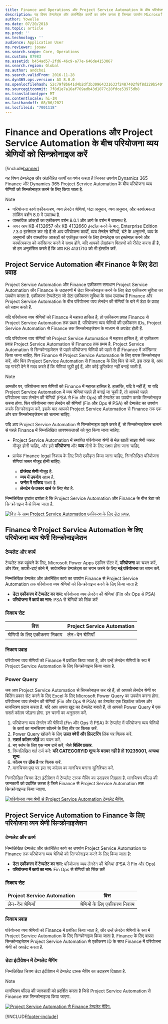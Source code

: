 ```yaml
---
title: Finance and Operations और Project Service Automation के बीच परियोजना व्यय श्रेणियों को सिन्क्रोनाइज करें
description: यह विषय टेम्पलेट्स और अंतर्निहित कार्यों का वर्णन करता है जिनका उपयोग Microsoft Dynamics 365 Finance और Dynamics 365 Project Service Automation के बीच परियोजना व्यय श्रेणियों को सिन्क्रोनाइज करने के लिए किया जाता है.
author: Yowelle
ms.date: 07/20/2018
ms.topic: article
ms.prod: ''
ms.technology: ''
audience: Application User
ms.reviewer: josaw
ms.search.scope: Core, Operations
ms.custom: 87983
ms.assetid: b454ad57-2fd6-46c9-a77e-646de4153067
ms.search.region: Global
ms.author: andchoi
ms.search.validFrom: 2016-11-28
ms.dyn365.ops.version: AX 8.0.0
ms.openlocfilehash: 52c79f8b641d4b2df3b30964331633f2487402f8f8d229b540f9544c0f848557
ms.sourcegitcommit: 7f8d1e7a16af769adb43d1877c28fdce53975db8
ms.translationtype: MT
ms.contentlocale: hi-IN
ms.lasthandoff: 08/06/2021
ms.locfileid: "7001118"
---
```

# <a name="synchronize-project-expense-categories-between-finance-and-operations-and-project-service-automation"></a>Finance and Operations और Project Service Automation के बीच परियोजना व्यय श्रेणियों को सिन्क्रोनाइज करें

[!include[banner](../includes/banner.md)]

यह विषय टेम्पलेट्स और अंतर्निहित कार्यों का वर्णन करता है जिनका उपयोग Dynamics 365 Finance और Dynamics 365 Project Service Automation के बीच परियोजना व्यय श्रेणियों को सिन्क्रोनाइज करने के लिए किया जाता है.

> [!NOTE]
> - परियोजना कार्य एकीककरण, व्यय लेनदेन श्रेणियां, घंटा अनुमान, व्यय अनुमान, और कार्यात्मकता लॉकिंग वर्शन 8.0 में उपलब्ध है.
> - वास्तविक आंकड़ों का एकीकरण वर्शन 8.0.1 और आगे के वर्शन में उपलब्ध है.
> - अगर आप KB 4132657 और KB 4132660 इंस्टॉल करने के बाद, Enterprise Edition 7.3.0 इस्तेमाल कर रहे हैं तो आप परियोजना कार्यों, व्यय लेनदेन श्रेणियों, घंटे के अनुमानों, व्यय के अनुमानों और वास्तविक आकड़ों को एकीकृत करने के लिए टेम्पलेट्स का इस्तेमाल करने और कार्यात्मकता को कॉन्फ़िगर करने में सक्षम होंगे. यदि आपको लेखांकन वितरणों को रीसेट करना ही है, तो हम अनुशंसित करते हैं कि आप KB 4131710 को भी इंस्टॉल करें.

## <a name="data-flow-for-project-service-automation-and-finance"></a>Project Service Automation और Finance के लिए डेटा प्रवाह

Project Service Automation और Finance एकीकरण समाधान Project Service Automation और Finance के उदाहरणों में डेटा सिन्क्रोनाइज करने के लिए डेटा एकीकरण सुविधा का उपयोग करता है. एकीकरण टेम्पलेट्स जो डेटा एकीकरण सुविधा के साथ उपलब्ध हैं Finance और Project Service Automation के बीच परियोजना व्यय लेनदेन की श्रेणियों के बारे में डेटा के प्रवाह को सक्षम करते हैं.

यदि परियोजना व्यय श्रेणियों को Finance में महारत हासिल है, तो एकीकरण प्रवाह Finance से Project Service Automation तक प्रथम है. परियोजना व्यय श्रेणियों की एकीकरण IDs, Project Service Automation से Finance तक सिन्क्रोनाइजेशन के माध्यम से अपडेट होती हैं.

यदि परियोजना व्यय श्रेणियों को Project Service Automation में महारत हासिल है, तो एकीकरण प्रवाह Project Service Automation से Finance तक प्रथम है. Project Service Automation से सिन्क्रोनाइजेशन से पहले परियोजना श्रेणियों को पहले से ही Finance में कॉन्फ़िगर किया जाना चाहिए. फिर Finance से Project Service Automation के लिए वापस सिन्क्रोनाइज करें, और फिर Project Service Automation से Finance के लिए फिर से करें. इस तरह से, आप यह गारंटी देने में मदद करते हैं कि श्रेणियां जुड़ी हुई हैं, और कोई डुप्लिकेट नहीं बनाई जाती हैं.

> [!NOTE]
> आमतौर पर, परियोजना व्यय श्रेणियों को Finance में महारत हासिल है. हालांकि, यदि वे नहीं हैं, या यदि Project Service Automation में व्यय श्रेणियां पहले ही बनाई जा चुकी हैं, तो आपको पहले परियोजना व्यय लेनदेन की श्रेणियों (PSA से Fin और Ops) की टेम्पलेट का उपयोग करके सिन्क्रोनाइज करना होगा. फिर परियोजना व्यय लेनदेन की श्रेणियों (Fin और Ops से PSA) की टेम्पलेट का उपयोग करके सिन्क्रोनाइज करें. इसके बाद आपको Project Service Automation से Finance तक एक और बार सिन्क्रोनाइजेशन को चलाना चाहिए.
>
> यदि आप Project Service Automation से सिन्क्रोनाइज पहले करते हैं, तो सिन्क्रोनाइजेशन चलाने से पहले Finance में निम्नलिखित आवश्यकताओं को पूरा किया जाना चाहिए:
>
> - Project Service Automation में स्थापित परियोजना श्रेणी से मेल खाती साझा श्रेणी जरूर मौजूद होनी चाहिए, और इसे **परियोजना** और **व्यय** दोनों के लिए सक्षम होना जाना चाहिए.
> - प्रत्येक Finance legal निकाय के लिए जिसे एकीकृत किया जाना चाहिए, निम्नलिखित परियोजना श्रेणियां जरूर मौजूद होनी चाहिए:
>
>     - **प्रोजेक्ट श्रेणी** मौजूद है. 
>     - **व्यय में उपयोग** सक्षम है.
>     - **जर्नल में सक्रिय** सक्षम है.
>     - **लेनदेन के प्रकार** **खर्च** के लिए सेट है.

निम्नलिखित दृष्टांत दर्शाता है कि Project Service Automation और Finance के बीच डेटा को सिन्क्रोनाइज कैसे किया जाता है.

[![वित्त के साथ Project Service Automation एकीकरण के लिए डेटा प्रवाह.](./media/ProjectExpenseCategoriesFlow.png)](./media/ProjectExpenseCategoriesFlow.png)

## <a name="project-expense-category-synchronization-from-finance-to-project-service-automation"></a>Finance से Project Service Automation के लिए परियोजना व्यय श्रेणी सिन्क्रोनाइजेशन

### <a name="template-and-task"></a>टेम्पलेट और कार्य

टेम्पलेट तक पहुंचने के लिए, Microsoft Power Apps एडमिन सेंटर में, **परियोजना** का चयन करें, और फिर, ऊपरी-दाएं कोने में, सार्वजनिक टेम्पलेट्स का चयन करने के लिए **नई परियोजना** का चयन करें.

निम्नलिखित टेम्पलेट और अंतर्निहित कार्य का उपयोग Finance से Project Service Automation तक परियोजना व्यय श्रेणियों को सिन्क्रोनाइज करने के लिए किया जाता है:

- **डेटा एकीकरण में टेम्पलेट का नाम:** परियोजना व्यय लेनदेन की श्रेणियां (Fin और Ops से PSA)
- **परियोजना में कार्य का नाम:** PSA से श्रेणियों को सिंक करें

### <a name="entity-set"></a>निकाय सेट

| वित्त                           | Project Service Automation |
|-----------------------------------|----------------------------|
| श्रेणियों के लिए एकीकरण निकाय | लेन-देन श्रेणियाँ     |

### <a name="entity-flow"></a>निकाय प्रवाह

परियोजना व्यय श्रेणियों को Finance में प्रबंधित किया जाता है, और उन्हें लेनदेन श्रेणियों के रूप में Project Service Automation के लिए सिन्क्रोनाइज किया जाता है.

### <a name="power-query"></a>Power Query

जब आप Project Service Automation से सिन्क्रोनाइज कर रहे हैं, तो आपको लेनदेन श्रेणी पर बिलिंग प्रकार सेट करने के लिए Excel के लिए Microsoft Power Query का उपयोग करना होगा. परियोजना व्यय लेनदेन की श्रेणियों (Fin और Ops से PSA) का टेम्पलेट एक डिफ़ॉल्ट कॉलम और मानचित्रण प्रदान करता है. यदि आप अपना खुद का टेम्पलेट बनाते हैं, तो आपको Power Query में एक सशर्त कॉलम जोड़ना होगा. इन चरणों का अनुसरण करें.

1. परियोजना व्यय लेनदेन की श्रेणियों (Fin और Ops से PSA) के टेम्पलेट में परियोजना व्यय श्रेणियों के कार्य का मानचित्रण खोलने के लिए तीर पर क्लिक करें.
2. Power Query खोलने के लिए **उन्नत क्वेरी और फ़िल्टरिंग** लिंक पर क्लिक करें.
2. **सशर्त कॉलम जोड़ें** का चयन करें.
3. नए स्तंभ के लिए एक नाम दर्ज करें, जैसे **बिलिंग प्रकार**.
4. निम्नलिखित शर्त दर्ज करें: **यदि CATEGORYID शून्य के बराबर नहीं है तो 19235001, अन्यथा शून्य**.
5. कॉलम पर **ठीक है** पर क्लिक करें.
6. मानचित्रण पृष्ठ पर इस नए कॉलम का मानचित्र बनाना सुनिश्चित करें.

निम्नलिखित चित्रण डेटा इंटीग्रेशन में टेम्पलेट टास्क मैपिंग का उदाहरण दिखाता है. मानचित्रण फील्ड की जानकारी को प्रदर्शित करता है जिसे Finance से Project Service Automation तक सिन्क्रोनाइज्ड किया जाएगा.

[![परियोजना व्यय श्रेणी से Project Service Automation टेम्पलेट मैपिंग.](./media/ProjectExpenseCategoriesToPSAMapping.jpg)](./media/ProjectExpenseCategoriesToPSAMapping.jpg)

## <a name="project-expense-category-synchronization-from-project-service-automation-to-finance"></a>Project Service Automation to Finance के लिए परियोजना व्यय श्रेणी सिन्क्रोनाइजेशन

### <a name="template-and-task"></a>टेम्पलेट और कार्य

निम्नलिखित टेम्पलेट और अंतर्निहित कार्य का उपयोग Project Service Automation to Finance तक परियोजना व्यय श्रेणियों को सिन्क्रोनाइज करने के लिए किया जाता है:

- **डेटा एकीकरण में टेम्पलेट का नाम:** परियोजना व्यय लेनदेन की श्रेणियां (PSA से Fin और Ops)
- **परियोजना में कार्य का नाम:** Fin Ops से श्रेणियों को सिंक करें

### <a name="entity-set"></a>निकाय सेट

| Project Service Automation | वित्त                           |
|----------------------------|-----------------------------------|
| लेन-देन श्रेणियाँ     | श्रेणियों के लिए एकीकरण निकाय |

### <a name="entity-flow"></a>निकाय प्रवाह

परियोजना व्यय श्रेणियों को Finance में प्रबंधित किया जाता है, और उन्हें लेनदेन श्रेणियों के रूप में Project Service Automation के लिए सिन्क्रोनाइज किया जाता है. Finance के लिए वापस सिन्क्रोनाइजेशन Project Service Automation से एकीकरण ID के साथ Finance में परियोजना श्रेणी को अपडेट करता है.

### <a name="template-mapping-in-data-integration"></a>डेटा इंटीग्रेशन में टेम्पलेट मैपिंग

निम्नलिखित चित्रण डेटा इंटीग्रेशन में टेम्पलेट टास्क मैपिंग का उदाहरण दिखाता है.

> [!NOTE]
> मानचित्रण फील्ड की जानकारी को प्रदर्शित करता है जिसे Project Service Automation से Finance तक सिन्क्रोनाइज्ड किया जाएगा.

[![Project Service Automation से Finance टेम्पलेट मैपिंग.](./media/ProjectExpenseCategoriesToFinOpsMapping.jpg)](./media/ProjectExpenseCategoriesToFinOpsMapping.jpg)


[!INCLUDE[footer-include](../includes/footer-banner.md)]